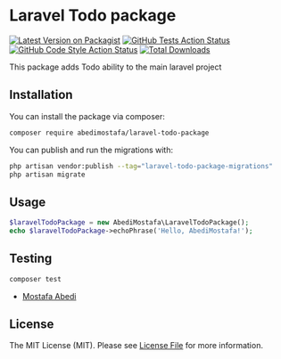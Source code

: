 # Laravel Todo package

[![Latest Version on Packagist](https://img.shields.io/packagist/v/abedimostafa/laravel-todo-package.svg?style=flat-square)](https://packagist.org/packages/abedimostafa/laravel-todo-package)
[![GitHub Tests Action Status](https://img.shields.io/github/workflow/status/abedimostafa/laravel-todo-package/run-tests?label=tests)](https://github.com/abedimostafa/laravel-todo-package/actions?query=workflow%3Arun-tests+branch%3Amain)
[![GitHub Code Style Action Status](https://img.shields.io/github/workflow/status/abedimostafa/laravel-todo-package/Check%20&%20fix%20styling?label=code%20style)](https://github.com/abedimostafa/laravel-todo-package/actions?query=workflow%3A"Check+%26+fix+styling"+branch%3Amain)
[![Total Downloads](https://img.shields.io/packagist/dt/abedimostafa/laravel-todo-package.svg?style=flat-square)](https://packagist.org/packages/abedimostafa/laravel-todo-package)

This package adds Todo ability to the main laravel project

## Installation

You can install the package via composer:

```bash
composer require abedimostafa/laravel-todo-package
```

You can publish and run the migrations with:

```bash
php artisan vendor:publish --tag="laravel-todo-package-migrations"
php artisan migrate
```
## Usage

```php
$laravelTodoPackage = new AbediMostafa\LaravelTodoPackage();
echo $laravelTodoPackage->echoPhrase('Hello, AbediMostafa!');
```

## Testing

```bash
composer test
```

- [Mostafa Abedi](https://www.linkedin.com/in/mostafa-abedi-081785157/)

## License

The MIT License (MIT). Please see [License File](LICENSE.md) for more information.
